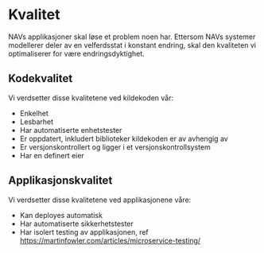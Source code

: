 # Kvalitet
NAVs applikasjoner skal løse et problem noen har. Ettersom NAVs systemer modellerer deler av en velferdsstat i konstant endring, skal den kvaliteten vi optimaliserer for være endringsdyktighet. 

## Kodekvalitet
Vi verdsetter disse kvalitetene ved kildekoden vår:
  * Enkelhet
  * Lesbarhet
  * Har automatiserte enhetstester
  * Er oppdatert, inkludert biblioteker kildekoden er av avhengig av
  * Er versjonskontrollert og ligger i et versjonskontrollsystem
  * Har en definert eier

## Applikasjonskvalitet
Vi verdsetter disse kvalitetene ved applikasjonene våre:
  * Kan deployes automatisk 
  * Har automatiserte sikkerhetstester
  * Har isolert testing av applikasjonen, ref https://martinfowler.com/articles/microservice-testing/
